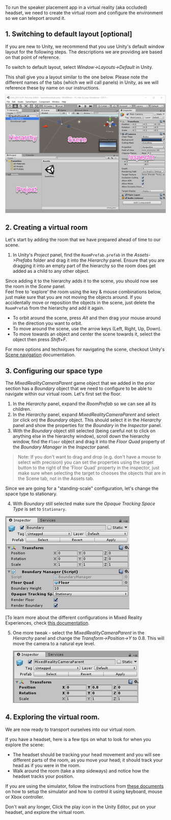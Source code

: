 <!-- ## 4. Environment Setup (VR) --> 

To run the speaker placement app in a virtual reality (aka occluded) headset, we need to create the virtual room and configure the environment so we can teleport around it.  

## 1. Switching to default layout [optional]
If you are new to Unity, we recommend that you use Unity's default window layout for the following steps. 
The descriptions we are providing are based on that point of reference.

To switch to default layout, select *Window->Layouts->Default* in Unity.
 
This shall give you a layout similar to the one below. Please note the different names of the tabs (which we will call panels) in Unity, as we will reference these by name on our instructions. 
 
![Unity default layout](../media/UnityDefaultLayout.png) 


## 2. Creating a virtual room
Let's start by adding the room that we have prepared ahead of time to our scene.

1. In Unity's *Project* panel, find the `RoomPrefab.prefab` in the *Assets->Prefabs* folder and drag it into the *Hierarchy* panel. Ensure that you are dragging it into an empty part of the hierarchy so the room does get added as a child to any other object.  

Since adding it to the hierarchy adds it to the scene, you should now see the room in the *Scene* panel.   
Feel free to 'explore' the room using the key & mouse combinations below, just make sure that you are not moving the objects around. If you accidentally move or reposition the objects in the scene, just delete the `RoomPrefab` from the hierarchy and add it again. 

- To orbit around the scene, press *Alt* and then drag your mouse around in the direction you want to orbit. 
- To move around the scene, use the arrow keys (Left, Right, Up, Down). 
- To move towards an object and center the scene towards it, select the object then press *Shift+F*. 

For more options and techniques for navigating the scene, checkout Unity's [Scene navigation](https://docs.unity3d.com/Manual/SceneViewNavigation.html) documentation. 

## 3. Configuring our space type 

The *MixedRealityCameraParent* game object that we added in the prior section has a *Boundary* object that we need to configure to be able to navigate within our virtual room. Let's first set the floor.
 
1. In the *Hierarchy* panel, expand the *RoomPrefab* so we can see all its children.
2. In the *Hierarchy* panel, expand *MixedRealityCameraParent* and select (or click on) the *Boundary* object. This should select it in the *Hierarchy* panel and show the properties for the *Boundary* in the *Inspector* panel.
3. With the *Boundary* object still selected (being careful not to click on anything else in the hierarchy window), scroll down the hierarchy window, find the `Floor` object and drag it into the *Floor Quad* property of the *Boundary Manager* in the *Inspector* panel.

<!-- ![Set boundary floor](../media/BoundaryFloorAssociation.png) -->

> Note: If you don't want to drag and drop (e.g. don't have a mouse to select with precision) you can set the properties using the target button to the right of the 'Floor Quad' property in the inspector, just make sure when selecting the target to chooses the objects that are in the Scene tab, not in the Assets tab.  

Since we are going for a "standing-scale" configuration, let's change the space type to stationary.   

4. With *Boundary* still selected make sure the *Opaque Tracking Space Type* is set to `Stationary`.
	
![Tracking space configuration](../media/7.png)

[To learn more about the different configurations in Mixed Reality Experiences, check [this documentation](https://docs.microsoft.com/en-us/windows/mixed-reality/coordinate-systems). 
	
5. One more tweak - select the *MixedRealityCameraParent* in the *Hierarchy* panel and change the *Transform->Position->Y* to 0.8. This will move the camera to a natural eye level.

	![Boundary configuration](../media/ytransform4.PNG)


## 4. Exploring the virtual room. 
We are now ready to transport ourselves into our virtual room.  

If you have a headset, here is a few tips on what to look for when you explore the scene: 
- The headset should be tracking your head movement and you will see different parts of the room, as you move your head; it should track your head as if you were in the room. 
- Walk around the room (take a step sideways) and notice how the headset tracks your position. 

If you are using the simulator, follow the instructions from [these documents](https://docs.microsoft.com/en-us/windows/mixed-reality/using-the-windows-mixed-reality-simulator) on how to setup the simulator and how to control it using keyboard, mouse or Xbox controller.  

Don't wait any longer, Click the play icon in the Unity Editor, put on your headset, and explore the virtual room. 

<!-- 

 ## 5. Recap on our room and camera setup. 

If you are wondering how is it that we wrote no code and there is so much functionality in the scene, it goes back to the 'Apply Mixed Reality Scene Settings' step we did earlier. That setup our camera (MixedRealityCameraParent->MainCamera)  and the platform tracks the     


Thanks to the 'Apply Mixed Reality Scene Settings' step, all the movement and camera operations are handled for us and configured with the [Windows MR default controls](https://docs.microsoft.com/en-us/windows/mixed-reality/navigating-the-windows-mixed-reality-home#immersive-headset-input-support). 

Click run (the play icon) in the Unity Editor and put on your headset so you can explore the virtual room. 

Note: if you
you will be able to move around using the standard MR controls or the controls chosen during setup if you are using the MR simulator. 

--> 
